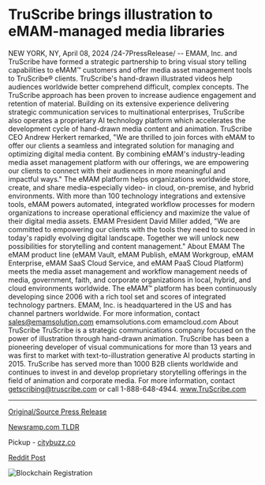 # TruScribe brings illustration to eMAM-managed media libraries

NEW YORK, NY, April 08, 2024 /24-7PressRelease/ -- EMAM, Inc. and TruScribe have formed a strategic partnership to bring visual story telling capabilities to eMAM™ customers and offer media asset management tools to TruScribe® clients.   TruScribe's hand-drawn illustrated videos help audiences worldwide better comprehend difficult, complex concepts. The TruScribe approach has been proven to increase audience engagement and retention of material. Building on its extensive experience delivering strategic communication services to multinational enterprises, TruScribe also operates a proprietary AI technology platform which accelerates the development cycle of hand-drawn media content and animation.   TruScribe CEO Andrew Herkert remarked, "We are thrilled to join forces with eMAM to offer our clients a seamless and integrated solution for managing and optimizing digital media content. By combining eMAM's industry-leading media asset management platform with our offerings, we are empowering our clients to connect with their audiences in more meaningful and impactful ways."  The eMAM platform helps organizations worldwide store, create, and share media-especially video- in cloud, on-premise, and hybrid environments. With more than 100 technology integrations and extensive tools, eMAM powers automated, integrated workflow processes for modern organizations to increase operational efficiency and maximize the value of their digital media assets.   EMAM President David Miller added, "We are committed to empowering our clients with the tools they need to succeed in today's rapidly evolving digital landscape. Together we will unlock new possibilities for storytelling and content management."  About EMAM   The eMAM product line (eMAM Vault, eMAM Publish, eMAM Workgroup, eMAM Enterprise, eMAM SaaS Cloud Service, and eMAM PaaS Cloud Platform) meets the media asset management and workflow management needs of media, government, faith, and corporate organizations in local, hybrid, and cloud environments worldwide. The eMAM™ platform has been continuously developing since 2006 with a rich tool set and scores of integrated technology partners. EMAM, Inc. is headquartered in the US and has channel partners worldwide. For more information, contact sales@emamsolution.com  emamsolutions.com  emamcloud.com  About TruScribe   TruScribe is a strategic communications company focused on the power of illustration through hand-drawn animation. TruScribe has been a pioneering developer of visual communications for more than 13 years and was first to market with text-to-illustration generative AI products starting in 2015. TruScribe has served more than 1000 B2B clients worldwide and continues to invest in and develop proprietary storytelling offerings in the field of animation and corporate media. For more information, contact getscribing@truscribe.com or call 1-888-648-4944.  www.TruScribe.com 

---

[Original/Source Press Release](https://www.24-7pressrelease.com/press-release/509810/truscribe-brings-illustration-to-emam-managed-media-libraries)
                    

[Newsramp.com TLDR](https://newsramp.com/curated-news/emam-inc-and-truscribe-partner-to-enhance-visual-storytelling-capabilities/9ba31424b1f6a627cb8b4b0913fd21b0) 


Pickup - [citybuzz.co](https://citybuzz.co/2024/04/08/truscribe-and-emam-partner-to-enhance-media-asset-management)
 



[Reddit Post](https://www.reddit.com/r/newsramp/comments/1byrnn9/emam_inc_and_truscribe_partner_to_enhance_visual/) 



![Blockchain Registration](https://cdn.newsramp.app/24-7PressRelease/qrcode/244/8/kiwigp8q.webp)